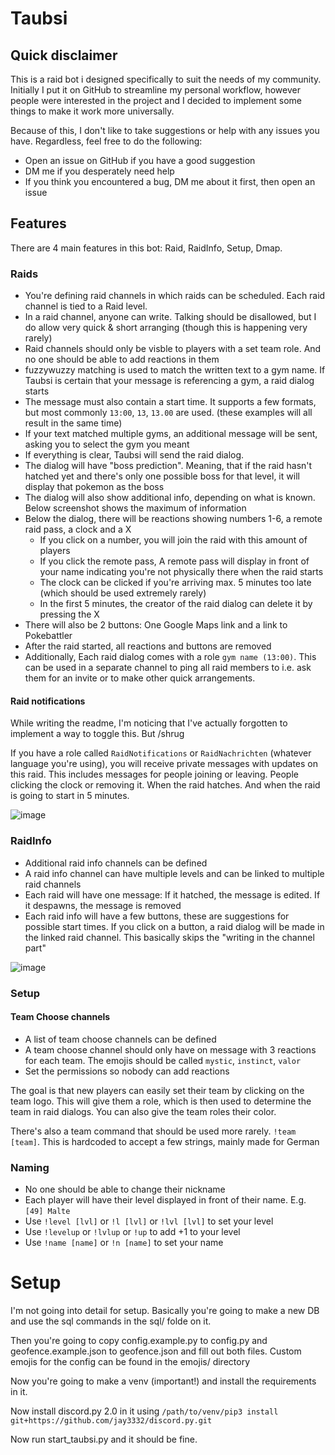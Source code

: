 # Taubsi

## Quick disclaimer

This is a raid bot i designed specifically to suit the needs of my community. Initially I put it on GitHub to streamline my personal workflow, however people were interested in the project and I decided to implement some things to make it work more universally.

Because of this, I don't like to take suggestions or help with any issues you have. Regardless, feel free to do the following:

- Open an issue on GitHub if you have a good suggestion
- DM me if you desperately need help
- If you think you encountered a bug, DM me about it first, then open an issue

## Features

There are 4 main features in this bot: Raid, RaidInfo, Setup, Dmap.

### Raids

- You're defining raid channels in which raids can be scheduled. Each raid channel is tied to a Raid level.
- In a raid channel, anyone can write. Talking should be disallowed, but I do allow very quick & short arranging (though this is happening very rarely)
- Raid channels should only be visble to players with a set team role. And no one should be able to add reactions in them
- fuzzywuzzy matching is used to match the written text to a gym name. If Taubsi is certain that your message is referencing a gym, a raid dialog starts
- The message must also contain a start time. It supports a few formats, but most commonly `13:00`, `13`, `13.00` are used. (these examples will all result in the same time)
- If your text matched multiple gyms, an additional message will be sent, asking you to select the gym you meant
- If everything is clear, Taubsi will send the raid dialog.
- The dialog will have "boss prediction". Meaning, that if the raid hasn't hatched yet and there's only one possible boss for that level, it will display that pokemon as the boss
- The dialog will also show additional info, depending on what is known. Below screenshot shows the maximum of information
- Below the dialog, there will be reactions showing numbers 1-6, a remote raid pass, a clock and a X
  - If you click on a number, you will join the raid with this amount of players
  - If you click the remote pass, A remote pass will display in front of your name indicating you're not physically there when the raid starts
  - The clock can be clicked if you're arriving max. 5 minutes too late (which should be used extremely rarely)
  - In the first 5 minutes, the creator of the raid dialog can delete it by pressing the X
- There will also be 2 buttons: One Google Maps link and a link to Pokebattler
- After the raid started, all reactions and buttons are removed
- Additionally, Each raid dialog comes with a role `gym name (13:00)`. This can be used in a separate channel to ping all raid members to i.e. ask them for an invite or to make other quick arrangements.

#### Raid notifications

While writing the readme, I'm noticing that I've actually forgotten to implement a way to toggle this. But /shrug

If you have a role called `RaidNotifications` or `RaidNachrichten` (whatever language you're using), you will receive private messages with updates on this raid. This includes messages for people joining or leaving. People clicking the clock or removing it. When the raid hatches. And when the raid is going to start in 5 minutes.

 
![image](https://user-images.githubusercontent.com/42342921/115625355-3df72f00-a2fc-11eb-9960-03338a747fa4.png)

### RaidInfo

- Additional raid info channels can be defined
- A raid info channel can have multiple levels and can be linked to multiple raid channels
- Each raid will have one message: If it hatched, the message is edited. If it despawns, the message is removed
- Each raid info will have a few buttons, these are suggestions for possible start times. If you click on a button, a raid dialog will be made in the linked raid channel. This basically skips the "writing in the channel part"

![image](https://media.discordapp.net/attachments/604038147109683200/877618125439389786/unknown.png)

### Setup

#### Team Choose channels

- A list of team choose channels can be defined
- A team choose channel should only have on message with 3 reactions for each team. The emojis should be called `mystic`, `instinct`, `valor`
- Set the permissions so nobody can add reactions

The goal is that new players can easily set their team by clicking on the team logo. This will give them a role, which is then used to determine the team in raid dialogs. You can also give the team roles their color.

There's also a team command that should be used more rarely. `!team [team]`. This is hardcoded to accept a few strings, mainly made for German

### Naming

- No one should be able to change their nickname
- Each player will have their level displayed in front of their name. E.g. `[49] Malte`
- Use `!level [lvl]` or `!l [lvl]` or `!lvl [lvl]` to set your level
- Use `!levelup` or `!lvlup` or `!up` to add +1 to your level
- Use `!name [name]` or `!n [name]` to set your name

# Setup

I'm not going into detail for setup. Basically you're going to make a new DB and use the sql commands in the sql/ folde on it. 

Then you're going to copy config.example.py to config.py and geofence.example.json to geofence.json and fill out both files. Custom emojis for the config can be found in the emojis/ directory

Now you're going to make a venv (important!) and install the requirements in it.

Now install discord.py 2.0 in it using `/path/to/venv/pip3 install git+https://github.com/jay3332/discord.py.git`

Now run start_taubsi.py and it should be fine.

